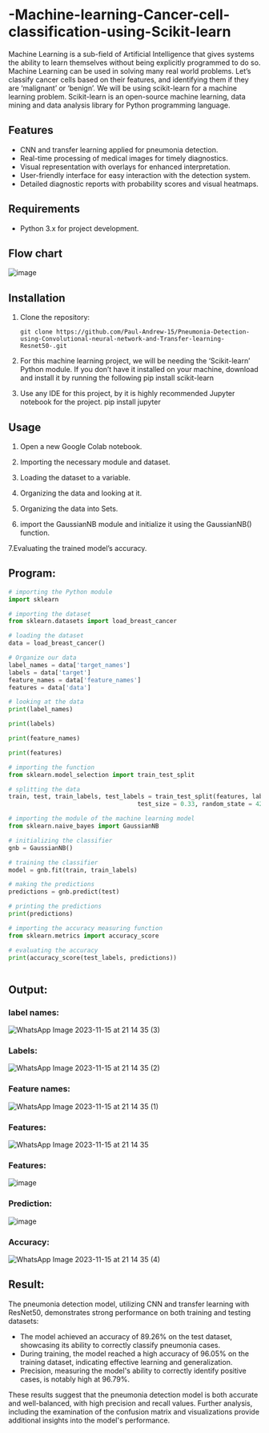 # -Machine-learning-Cancer-cell-classification-using-Scikit-learn

Machine Learning is a sub-field of Artificial Intelligence that gives systems the ability to learn themselves without being explicitly programmed to do so. Machine Learning can be used in solving many real world problems. 
Let’s classify cancer cells based on their features, and identifying them if they are ‘malignant’ or ‘benign’. We will be using scikit-learn for a machine learning problem. Scikit-learn is an open-source machine learning, data mining and data analysis library for Python programming language.
## Features

- CNN and transfer learning applied for pneumonia detection.
- Real-time processing of medical images for timely diagnostics.
- Visual representation with overlays for enhanced interpretation.
- User-friendly interface for easy interaction with the detection system.
- Detailed diagnostic reports with probability scores and visual heatmaps.
## Requirements

- Python 3.x for project development.

## Flow chart
![image](https://github.com/praga-16/-Machine-learning-Cancer-cell-classification-using-Scikit-learn/assets/95266924/88cd72ea-9bda-4121-9495-745605b09f6a)



## Installation

1. Clone the repository:

   ```shell
   git clone https://github.com/Paul-Andrew-15/Pneumonia-Detection-using-Convolutional-neural-network-and-Transfer-learning-Resnet50-.git

2. For this machine learning project, we will be needing the ‘Scikit-learn’ Python module. If you don’t have it installed on your machine, download and install it by running the following
 pip install scikit-learn
3. Use any IDE for this project, by it is highly recommended Jupyter notebook for the project.
 pip install jupyter

## Usage

1. Open a new Google Colab notebook.

2. Importing the necessary module and dataset.

3. Loading the dataset to a variable. 

4. Organizing the data and looking at it. 

5. Organizing the data into Sets.

6. import the GaussianNB module and initialize it using the GaussianNB() function.

7.Evaluating the trained model’s accuracy.

## Program:

```python
# importing the Python module
import sklearn

# importing the dataset
from sklearn.datasets import load_breast_cancer

# loading the dataset
data = load_breast_cancer()

# Organize our data
label_names = data['target_names']
labels = data['target']
feature_names = data['feature_names']
features = data['data']

# looking at the data
print(label_names)

print(labels)

print(feature_names)

print(features)

# importing the function
from sklearn.model_selection import train_test_split

# splitting the data
train, test, train_labels, test_labels = train_test_split(features, labels,
									test_size = 0.33, random_state = 42)

# importing the module of the machine learning model
from sklearn.naive_bayes import GaussianNB

# initializing the classifier
gnb = GaussianNB()

# training the classifier
model = gnb.fit(train, train_labels)

# making the predictions
predictions = gnb.predict(test)

# printing the predictions
print(predictions)

# importing the accuracy measuring function
from sklearn.metrics import accuracy_score

# evaluating the accuracy
print(accuracy_score(test_labels, predictions))



``` 
## Output:

### label names:
![WhatsApp Image 2023-11-15 at 21 14 35 (3)](https://github.com/praga-16/-Machine-learning-Cancer-cell-classification-using-Scikit-learn/assets/95266924/d15c3db9-f1e2-4d00-b98d-0e239861b179)

### Labels:
![WhatsApp Image 2023-11-15 at 21 14 35 (2)](https://github.com/praga-16/-Machine-learning-Cancer-cell-classification-using-Scikit-learn/assets/95266924/5f2dc05b-b826-46ef-9b9a-356101035728)

### Feature names:
![WhatsApp Image 2023-11-15 at 21 14 35 (1)](https://github.com/praga-16/-Machine-learning-Cancer-cell-classification-using-Scikit-learn/assets/95266924/7a000d24-786e-4370-b670-79ab76cd80a7)

### Features:
![WhatsApp Image 2023-11-15 at 21 14 35](https://github.com/praga-16/-Machine-learning-Cancer-cell-classification-using-Scikit-learn/assets/95266924/f09bb376-1cae-489e-aaa3-5bb5d9d22ce1)

### Features:
![image](https://github.com/praga-16/-Machine-learning-Cancer-cell-classification-using-Scikit-learn/assets/95266924/b1031495-c445-4bdc-ad89-c32f52b8f1da)

### Prediction:
![image](https://github.com/praga-16/-Machine-learning-Cancer-cell-classification-using-Scikit-learn/assets/95266924/e64d7173-5a83-443d-98c7-03ef317b582a)

### Accuracy:
![WhatsApp Image 2023-11-15 at 21 14 35 (4)](https://github.com/praga-16/-Machine-learning-Cancer-cell-classification-using-Scikit-learn/assets/95266924/b1e99417-32f0-4ede-be37-7f36ba52a043)

## Result:

The pneumonia detection model, utilizing CNN and transfer learning with ResNet50, demonstrates strong performance on both training and testing datasets:

- The model achieved an accuracy of 89.26% on the test dataset, showcasing its ability to correctly classify pneumonia cases.
- During training, the model reached a high accuracy of 96.05% on the training dataset, indicating effective learning and generalization.
- Precision, measuring the model's ability to correctly identify positive cases, is notably high at 96.79%.

These results suggest that the pneumonia detection model is both accurate and well-balanced, with high precision and recall values. Further analysis, including the examination of the confusion matrix and visualizations provide additional insights into the model's performance.
